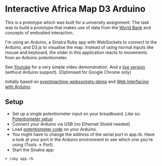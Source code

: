 Interactive Africa Map D3 Arduino
=============================

This is a prototype which was built for a university assignment. The task was to build a prototype that makes use of data from the [World Bank](http://worldbank.org/) and concepts of embodied interaction.

I'm using an Arduino, a Sinatra Ruby app with WebSockets to connect to the Arduino, and D3.js to visualise the map.
Instead of using normal inputs like mouse and keyboard, the slider in this application reacts to movements from an Arduino potentiometer.

See [Youtube](https://www.youtube.com/watch?v=qbfOEj78rck) for a very simple video demonstration.
And a [live version](http://weidenfreak.github.io/InteractiveAfricaMapD3/) (without Arduino support). (Optimised for Google Chrome only)

Initially based on [eventmachine-websockets-demo](https://github.com/stewart/eventmachine-websockets-demo) and [Web Interfacing with Arduino](http://viget.com/extend/web-interfacing-with-arduino).

Setup
------
* Set up a single potentiometer input on your breadboard. Like so:  [Potentiometer setup](http://www.arduino.cc/en/tutorial/potentiometer)
* Connect your Arduino via USB (no Ethernet Shield needed)
* Load [potentiometer code](https://github.com/weidenfreak/InteractiveAfricaMapD3Arduino/blob/master/Arduino/Potentiometer/Potentiometer.ino) on your Arduino.
* You might have to change the address of the serial port in app.rb. Have a look at your port in the Arduino environment to see which one you're using (Tools -> Port).
* Start the Sinatra app: 
```
> ruby app.rb
```


